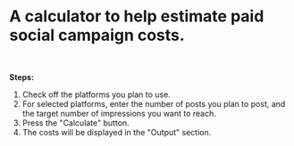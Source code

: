 <h1>A calculator to help estimate paid social campaign costs.</h1> </br>

**Steps:** </br>

1. Check off the platforms you plan to use. </br>
2. For selected platforms, enter the number of posts you plan to post, and the target number of impressions you want to reach. </br>
3. Press the "Calculate" button. </br>
4. The costs will be displayed in the "Output" section. </br>
